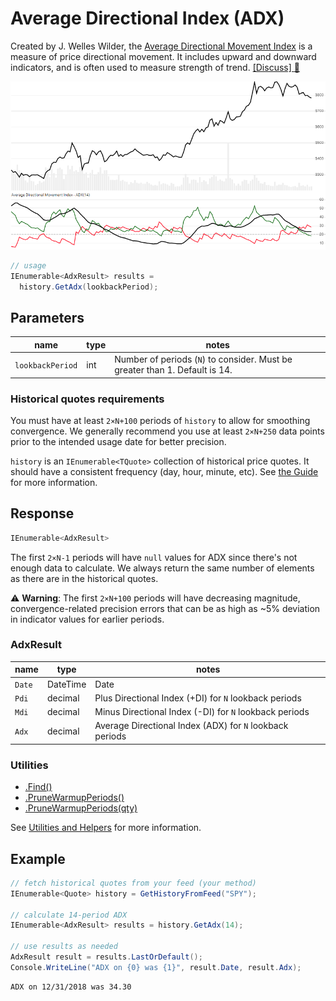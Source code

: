 # Average Directional Index (ADX)

Created by J. Welles Wilder, the [Average Directional Movement Index](https://en.wikipedia.org/wiki/Average_directional_movement_index) is a measure of price directional movement.  It includes upward and downward indicators, and is often used to measure strength of trend.
[[Discuss] :speech_balloon:](https://github.com/DaveSkender/Stock.Indicators/discussions/270 "Community discussion about this indicator")

![image](chart.png)

```csharp
// usage
IEnumerable<AdxResult> results =
  history.GetAdx(lookbackPeriod);  
```

## Parameters

| name | type | notes
| -- |-- |--
| `lookbackPeriod` | int | Number of periods (`N`) to consider.  Must be greater than 1.  Default is 14.

### Historical quotes requirements

You must have at least `2×N+100` periods of `history` to allow for smoothing convergence.  We generally recommend you use at least `2×N+250` data points prior to the intended usage date for better precision.

`history` is an `IEnumerable<TQuote>` collection of historical price quotes.  It should have a consistent frequency (day, hour, minute, etc).  See [the Guide](../../docs/GUIDE.md) for more information.

## Response

```csharp
IEnumerable<AdxResult>
```

The first `2×N-1` periods will have `null` values for ADX since there's not enough data to calculate.  We always return the same number of elements as there are in the historical quotes.

:warning: **Warning**: The first `2×N+100` periods will have decreasing magnitude, convergence-related precision errors that can be as high as ~5% deviation in indicator values for earlier periods.

### AdxResult

| name | type | notes
| -- |-- |--
| `Date` | DateTime | Date
| `Pdi` | decimal | Plus Directional Index (+DI) for `N` lookback periods
| `Mdi` | decimal | Minus Directional Index (-DI) for `N` lookback periods
| `Adx` | decimal | Average Directional Index (ADX) for `N` lookback periods

### Utilities

- [.Find()](../../docs/UTILITIES.md#find-indicator-result-by-date)
- [.PruneWarmupPeriods()](../../docs/UTILITIES.md#prune-warmup-periods)
- [.PruneWarmupPeriods(qty)](../../docs/UTILITIES.md#prune-warmup-periods)

See [Utilities and Helpers](../../docs/UTILITIES.md#content) for more information.

## Example

```csharp
// fetch historical quotes from your feed (your method)
IEnumerable<Quote> history = GetHistoryFromFeed("SPY");

// calculate 14-period ADX
IEnumerable<AdxResult> results = history.GetAdx(14);

// use results as needed
AdxResult result = results.LastOrDefault();
Console.WriteLine("ADX on {0} was {1}", result.Date, result.Adx);
```

```bash
ADX on 12/31/2018 was 34.30
```
